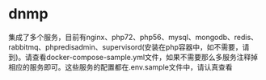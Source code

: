 # dnmp
集成了多个服务，目前有nginx、php72、php56、mysql、mongodb、redis、rabbitmq、phpredisadmin、supervisord(安装在php容器中，如不需要，请到)。请查看docker-compose-sample.yml文件，如果不需要那么多服务注释掉相应的服务即可。这些服务的配置都在.env.sample文件中，请认真查看
